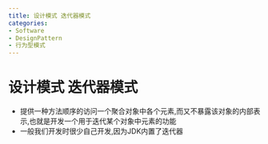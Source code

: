 ```yaml
---
title: 设计模式 迭代器模式
categories:
- Software
- DesignPattern
- 行为型模式
---
```

# 设计模式 迭代器模式

- 提供一种方法顺序的访问一个聚合对象中各个元素,而又不暴露该对象的内部表示,也就是开发一个用于迭代某个对象中元素的功能
- 一般我们开发时很少自己开发,因为JDK内置了迭代器